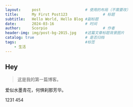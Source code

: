 ```yaml
---
layout:     post   				    # 使用的布局（不需要改）
title:      My First Post123 				# 标题 
subtitle:   Hello World, Hello Blog #副标题
date:       2024-03-16 				# 时间
author:     Scorpio 						# 作者
header-img: img/post-bg-2015.jpg 	#这篇文章标题背景图片
catalog: true 						# 是否归档
tags:								#标签
    - 生活
---
```


## Hey
>这是我的第一篇博客。

爱似水墨青花，何惧刹那芳华。


1231
454
